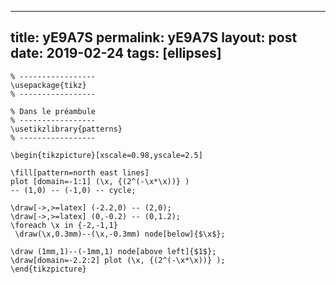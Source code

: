 ---
 title: yE9A7S
 permalink: yE9A7S
 layout: post
 date: 2019-02-24
 tags: [ellipses]
 ---

```latex% Dans le préambule
% -----------------
\usepackage{tikz}
% -----------------

% Dans le préambule
% -----------------
\usetikzlibrary{patterns}
% -----------------

\begin{tikzpicture}[xscale=0.98,yscale=2.5]

\fill[pattern=north east lines]
plot [domain=-1:1] (\x, {(2^(-\x*\x))} )
-- (1,0) -- (-1,0) -- cycle;

\draw[->,>=latex] (-2.2,0) -- (2,0);
\draw[->,>=latex] (0,-0.2) -- (0,1.2);
\foreach \x in {-2,-1,1}
 \draw(\x,0.3mm)--(\x,-0.3mm) node[below]{$\x$};

\draw (1mm,1)--(-1mm,1) node[above left]{$1$};
\draw[domain=-2.2:2] plot (\x, {(2^(-\x*\x))} );
\end{tikzpicture}
```